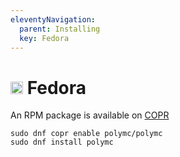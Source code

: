 ```yaml
---
eleventyNavigation:
  parent: Installing
  key: Fedora
--- 
```

# <img src="https://www.vectorlogo.zone/logos/getfedora/getfedora-icon.svg" height="20"> Fedora

An RPM package is available on [COPR](https://copr.fedorainfracloud.org/coprs/polymc/polymc/)

```
sudo dnf copr enable polymc/polymc
sudo dnf install polymc
```
